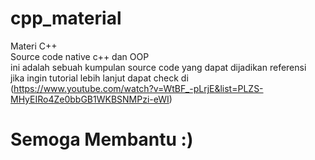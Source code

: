 # cpp_material
Materi C++\
Source code native c++ dan OOP\
ini adalah sebuah kumpulan source code yang dapat dijadikan referensi\
jika ingin tutorial lebih lanjut dapat check di  
\(https://www.youtube.com/watch?v=WtBF_-pLrjE&list=PLZS-MHyEIRo4Ze0bbGB1WKBSNMPzi-eWI)

# Semoga Membantu :)
